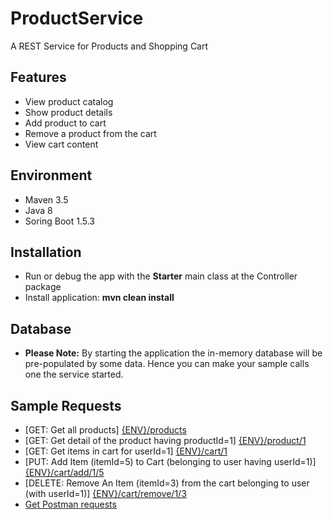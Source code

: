 # ProductService
A REST Service for Products and Shopping Cart

<h2> Features </h2>
<ul>
 <li>View product catalog</li>
<li>Show product details</li>
<li>Add product to cart</li>
<li>Remove a product from the cart</li>
<li>View cart content</li>
</ul>

<h2> Environment </h2>
<ul>
<li> Maven 3.5 </li>
<li> Java 8 </li>
<li> Soring Boot 1.5.3 </li>
</ul>
<h2> Installation </h2>
<ul>
<li>Run or debug the app with the <b>Starter</b> main class at the Controller package </li>
<li>Install application: <b>mvn clean install</b></li>
</ul>
<h2>Database</h2>
<ul>
<li><b>Please Note:</b> By starting the application the in-memory database will be pre-populated by some data. Hence you can make your sample calls one the service started. </li>
</ul>
<h2>Sample Requests</h2>
<ul>
<li>
[GET: Get all products]
<a href="http://localhost:8080/products">{ENV}/products</a>
</li>
<li>
[GET: Get detail of the product having productId=1]
<a href="http://localhost:8080/product/1">{ENV}/product/1</a>
</li>
<li>
[GET: Get items in cart for userId=1]
<a href="http://localhost:8080/cart/1">{ENV}/cart/1</a>
 </li>
 <li>
[PUT: Add Item (itemId=5) to Cart (belonging to user having userId=1)]
<a href="http://localhost:8080/cart/add/1/5">{ENV}/cart/add/1/5</a>
</li>
<li>
[DELETE: Remove An Item (itemId=3) from the cart belonging to user (with userId=1)]
<a href="http://localhost:8080/cart/remove/1/3">{ENV}/cart/remove/1/3</a>
</li>
<li>
<a href="https://www.getpostman.com/collections/61859559b64315c4081c">Get Postman requests</a>
</li>
</ul>
